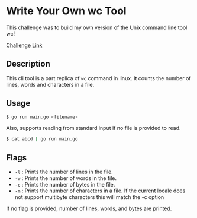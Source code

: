 # Write Your Own wc Tool

This challenge was to build my own version of the Unix command line tool wc!

[Challenge Link](https://codingchallenges.fyi/challenges/challenge-wc/)

## Description

This cli tool is a part replica of `wc` command in linux. It counts the number of lines, words and characters in a file.

## Usage

```bash
$ go run main.go <filename>
```

Also, supports reading from standard input if no file is provided to read.

```bash
$ cat abcd | go run main.go
```

## Flags

- `-l` : Prints the number of lines in the file.
- `-w` : Prints the number of words in the file.
- `-c` : Prints the number of bytes in the file.
- `-m` : Prints the number of characters in a file. If the current locale does not support multibyte characters this will match the -c option

If no flag is provided, number of lines, words, and bytes are printed.
